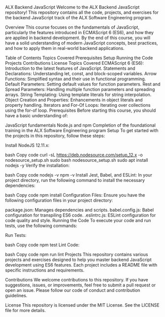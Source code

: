 ALX Backend JavaScript
Welcome to the ALX Backend JavaScript repository! This repository contains all the code, projects, and exercises for the backend JavaScript track of the ALX Software Engineering program.

Overview
This course focuses on the fundamentals of JavaScript, particularly the features introduced in ECMAScript 6 (ES6), and how they are applied in backend development. By the end of this course, you will have a solid understanding of modern JavaScript concepts, best practices, and how to apply them in real-world backend applications.

Table of Contents
Topics Covered
Prerequisites
Setup
Running the Code
Projects
Contributions
License
Topics Covered
ECMAScript 6 (ES6): Introduction to the latest features of JavaScript.
Statements and Declarations: Understanding let, const, and block-scoped variables.
Arrow Functions: Simplified syntax and their use in functional programming.
Default Parameters: Setting default values for function parameters.
Rest and Spread Parameters: Handling multiple function parameters and spreading arrays.
String Templating: Using template literals for string interpolation.
Object Creation and Properties: Enhancements in object literals and property handling.
Iterators and For-Of Loops: Iterating over collections using the for-of loop.
Prerequisites
Before starting this course, you should have a basic understanding of:

JavaScript fundamentals
Node.js and npm
Completion of the foundational training in the ALX Software Engineering program
Setup
To get started with the projects in this repository, follow these steps:

Install NodeJS 12.11.x:

bash
Copy code
curl -sL https://deb.nodesource.com/setup_12.x -o nodesource_setup.sh
sudo bash nodesource_setup.sh
sudo apt install nodejs -y
Verify the installation:

bash
Copy code
nodejs -v
npm -v
Install Jest, Babel, and ESLint:
In your project directory, run the following command to install the necessary dependencies:

bash
Copy code
npm install
Configuration Files:
Ensure you have the following configuration files in your project directory:

package.json: Manages dependencies and scripts.
babel.config.js: Babel configuration for transpiling ES6 code.
.eslintrc.js: ESLint configuration for code quality and style.
Running the Code
To execute your code and run tests, use the following commands:

Run Tests:

bash
Copy code
npm test
Lint Code:

bash
Copy code
npm run lint
Projects
This repository contains various projects and exercises designed to help you master backend JavaScript development using ES6 features. Each project includes a README file with specific instructions and requirements.

Contributions
We welcome contributions to this repository. If you have suggestions, issues, or improvements, feel free to submit a pull request or open an issue. Please follow our code of conduct and contribution guidelines.

License
This repository is licensed under the MIT License. See the LICENSE file for more details.
